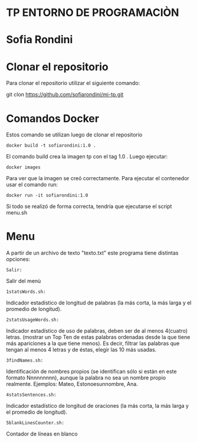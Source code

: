 # TP ENTORNO DE PROGRAMACIÒN
# Sofia Rondini

# Clonar el repositorio

Para clonar el repositorio utilizar el siguiente comando:

git clon https://github.com/sofiarondini/mi-tp.git


# Comandos Docker

Estos comando se utilizan luego de clonar el repositorio

    docker build -t sofiarondini:1.0 .
    
El comando build crea la imagen tp con el tag 1.0 . Luego ejecutar:

    docker images

Para ver que la imagen se creó correctamente. Para ejecutar el contenedor usar el comando run:

    docker run -it sofiarondini:1.0

Si todo se realizó de forma correcta, tendría que ejecutarse el script menu.sh

# Menu
A partir de un archivo de texto "texto.txt" este programa tiene distintas opciones:

    Salir:

Salir del menù

    1statsWords.sh:

Indicador estadístico de longitud de palabras (la más corta, la más larga y el promedio de longitud).

    2statsUsageWords.sh:

Indicador estadístico de uso de palabras, deben ser de al menos 4(cuatro) letras. (mostrar un Top Ten de estas palabras ordenadas desde la que tiene más apariciones a la que tiene menos). Es decir, filtrar las palabras que tengan al menos 4 letras y de éstas, elegir las 10 más usadas.

    3findNames.sh:

Identificación de nombres propios (se identifican sólo si están en este formato Nnnnnnnnn), aunque la palabra no sea un nombre propio realmente. Ejemplos: Mateo, Estonoesunnombre, Ana.

    4statsSentences.sh:
Indicador estadístico de longitud de oraciones (la más corta, la más larga y el promedio de longitud).

    5blankLinesCounter.sh:

Contador de líneas en blanco

